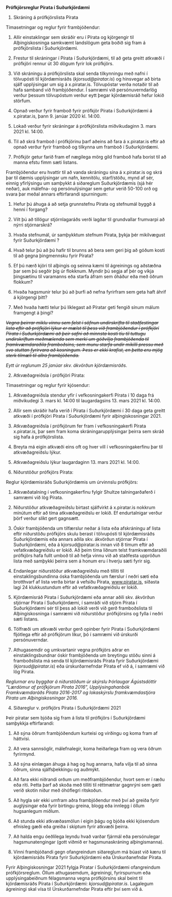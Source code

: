 **Prófkjörsreglur Pírata í Suðurkjördæmi**

1. Skráning á prófkjörslista Pírata

Tímasetningar og reglur fyrir frambjóðendur:

1.  Allir einstaklingar sem skráðir eru í Pírata og kjörgengir til
    Alþingiskosninga samkvæmt landslögum geta boðið sig fram á prófkjörslista í
    Suðurkjördæmi.

2.  Frestur til skráningar í Pírata í Suðurkjördæmi, til að geta greitt atkvæði
    í prófkjöri rennur út 30 dögum fyrir lok prófkjörs.

3.  Við skráningu á prófkjörslista skal senda tilkynningu með nafni í tölvupósti
    til kjördæmisráðs (*kjorsud\@piratar.is*) og hinsvegar að birta sjálf
    upplýsingar um sig á x.piratar.is. Tölvupóstar verða notaðir til að hafa
    samband við frambjóðendur. Í samræmi við persónuverndarlög verður þessum
    tölvupóstum verður eytt þegar kjördæmisráð hefur lokið störfum.

4.  Opnað verður fyrir framboð fyrir prófkjör Pírata í Suðurkjördæmi á
    x.piratar.is, þann 9. janúar 2020 kl. 14:00.

5.  Lokað verður fyrir skráningar á prófkjörslista miðvikudaginn 3. mars 2021
    kl. 14:00.

6.  Til að skrá framboð í prófkjörinu þarf aðeins að fara á x.piratar.is eftir
    að opnað verður fyrir framboð og tilkynna um framboð í Suðurkjördæmi.

7.  Prófkjör getur farið fram ef nægilega mörg gild framboð hafa borist til að
    manna efstu fimm sæti listans.

Frambjóðendur eru hvattir til að vanda skráningu sína á x.piratar.is og skrá þar
til dæmis upplýsingar um nafn, kennitölu, starf/stöðu, mynd af sér, einnig
yfirlýsingu um samþykkt á siðareglum Suðurkjördæmis (sjá hér neðar), auk
málefna- og persónulýsingar sem getur verið 50-100 orð og svara þar meðal annars
eftirfarandi spurningum:

1.  Hefur þú áhuga á að setja grunnstefnu Pírata og stefnumál byggð á henni í
    forgang?

2.  Vilt þú að tillögur stjórnlagaráðs verði lagðar til grundvallar frumvarpi að
    nýrri stjórnarskrá?

3.  Hvaða stefnumál, úr samþykktum stefnum Pírata, þykja þér mikilvægust fyrir
    Suðurkjördæmi ?

4.  Hvað telur þú að þú hafir til brunns að bera sem geri þig að góðum kosti til
    að gegna þingmennsku fyrir Pírata?

5.  Ef þú nærð kjöri til alþingis og seinna kæmi til ágreinings og aðstæðna þar
    sem þú segðir þig úr flokknum. Myndir þú segja af þér og víkja þingsætinu
    til varamanns eða starfa áfram sem óháður eða með öðrum flokkum?

6.  Hvaða hagsmunir telur þú að þurfi að nefna fyrirfram sem geta haft áhrif á
    kjörgengi þitt?

7.  Með hvaða hætti telur þú líklegast að Píratar geti fengið sínum málum
    framgengt á þingi?

~~*Vegna þeirrar miklu vinnu sem felst í söfnun undirskrifta til staðfestingar
lista eftir að prófkjöri lýkur er mælst til þess við frambjóðendur í prófkjöri
Pírata í Suðurkjördæmi að þeir safni að minnsta kosti tíu til tuttugu
undirskriftum meðmælenda sem merki um góðvilja frambjóðenda til framkvæmdaraðila
framboðsins, sem munu starfa undir mikilli pressu með svo stuttan fyrirvara að
kosningum. Þess er ekki krafist, en þetta eru mjög sterk tilmæli til allra
frambjóðenda.*~~ 

*Eytt úr reglunum 25 janúar skv. ákvörðun kjördæmisráðs.*

2. Atkvæðagreiðsla í prófkjöri Pírata:

Tímasetningar og reglur fyrir kjósendur:

1.  Atkvæðagreiðsla stendur yfir í vefkosningakerfi Pírata í 10 daga frá
    miðvikudegi 3. mars kl. 14:00 til laugardagsins 13. mars 2021 kl. 14:00.

2.  Allir sem skráðir hafa verið í Pírata í Suðurkjördæmi í 30 daga geta greitt
    atkvæði í prófkjöri Pírata í Suðurkjördæmi fyrir alþingiskosningar 2021.

3.  Atkvæðagreiðsla í prófkjörum fer fram í vefkosningakerfi Pírata
    x.piratar.is, þar sem fram koma skráningarupplýsingar þeirra sem skráð sig
    hafa á prófkjörslista.

4.  Breyta má eigin atkvæði eins oft og hver vill í vefkosningakerfinu þar til
    atkvæðagreiðslu lýkur.

5.  Atkvæðagreiðslu lýkur laugardaginn 13. mars 2021 kl. 14:00.  
      
    

3. Niðurstöður prófkjörs Pírata:

Reglur kjördæmisráðs Suðurkjördæmis um úrvinnslu prófkjörs:

1.  Atkvæðatalning í vefkosningakerfinu fylgir Shultze talningarðaferð í samræmi
    við lög Pírata.

2.  Niðurstöður atkvæðagreiðslu birtast sjálfvirkt á x.piratar.is nokkrum
    mínútum eftir að tíma atkvæðagreiðslu er lokið. Ef endurtalnigar verður þörf
    verður slíkt gert gagnsætt.

3.  Óskir frambjóðenda um tilfærslur neðar á lista eða afskráningu af lista
    eftir niðurstöðu prófkjörs skulu berast í tölvupósti til kjördæmisráðs
    Suðurkjördæmis eða annars aðila skv. ákvörðun stjórnar Pírata í
    Suðurkjördæmi, eða á kjorsud\@piratar.is innan við 8 tímum eftir að
    vefatkvæðagreiðslu er lokið. Að þeim tíma liðnum telst framkvæmdaraðili
    prófkjörs hafa fullt umboð til að hefja vinnu við að staðfesta uppröðun
    lista með samþykki þeirra sem á honum eru í hverju sæti fyrir sig.

4.  Endanlegar niðurstöður atkvæðagreiðslu með tilliti til einstaklingsbundinna
    óska frambjóðenda um færslur í neðri sæti eða brotthvarf af lista verða
    birtar á vefsíðu Pírata, www.piratar.is, síðasta lagi 24 klukkustundum eftir
    að vefatkvæðagreiðslu er lokið.

5.  Kjördæmisráð Pírata í Suðurkjördæmi eða annar aðili skv. ákvörðun stjórnar
    Pírata í Suðurkjördæmi, í samráði við stjórn Pírata í Suðurkjördæmi sér til
    þess að lokið verði við gerð framboðslista til Alþingiskosninga í samræmi
    við niðurstöður prófkjörsins og fylla í neðri sæti listans.

6.  Tölfræði um atkvæði verður gerð opinber fyrir Pírata í Suðurkjördæmi
    fljótlega eftir að prófkjörum líkur, þó í samræmi við úrskurði
    persónuverndar.

7.  Athugasemdir og umkvartanir vegna prófkjörs aðrar en einstaklingsbundnar
    óskir frambjóðenda um breytingu stöðu sinni á framboðslista má senda til
    kjördæmisráðs Pírata fyrir Suðurkjördæmi (*kjorsud\@piratar.is*) eða
    úrskurðarnefndar Pírata ef við á, í samræmi við lög Pírata.

*Reglurnar eru byggðar á niðurstöðum úr skýrslu Þórlaugar Ágústsdóttir “Lærdómur
af prófkjörum Pírata 2016”, Upplýsingahanbók Framkvæmdaráðs Pírata 2016-2017 og
lokaskýrslu framkvæmdastjóra Pírata um Alþingiskosningar 2016.*

4. Siðareglur v. prófkjörs Pírata í Suðurkjördæmi 2021

Þeir píratar sem bjóða sig fram á lista til prófkjörs í Suðurkjördæmi samþykkja
eftirfarandi:

1.  Að sýna öðrum frambjóðendum kurteisi og virðingu og koma fram af háttvísi.

2.  Að vera sannsöglir, málefnalegir, koma heiðarlega fram og vera öðrum
    fyrirmynd.

3.  Að sýna einlægan áhuga á hag og hug annarra, hafa vilja til að sinna öðrum,
    sinna sjálfsþekkingu og auðmýkt.

4.  Að fara ekki niðrandi orðum um meðframbjóðendur, hvort sem er í ræðu eða
    riti. Þetta þarf að skoða með tilliti til réttmætrar gagnrýni sem gæti verið
    skotin niður með óhóflegri ritskoðun.

5.  Að hygla sér ekki umfram aðra frambjóðendur með því að greiða fyrir
    auglýsingar eða fyrir birtingu greina, blogg eða innlegg í öllum hugsanlegum
    miðlum.

6.  Að stunda ekki atkvæðasmölun í eigin þágu og bjóða ekki kjósendum efnisleg
    gæði eða greiða í skiptum fyrir atkvæði þeirra.

7.  Að halda engu óeðlilega leyndu hvað varðar fjármál eða persónulegar
    hagsmunatengingar (gott viðmið er hagsmunaskráning alþingismanna).

8.  Vinni frambjóðandi gegn ofangreindum siðareglum má búast við kæru til
    kjördæmisráðs Pírata fyrir Suðurkjördæmi eða Úrskurðanefndar Pírata.

Fyrir Alþingiskosningar 2021 fylgja Píratar í Suðurkjördæmi ofangreindum
prófkjörsreglum. Öllum athugasemdum, ágreiningi, fyrirspurnum eða
upplýsingabeiðnum félagsmanna vegna prófkjörsins skal beint til kjördæmisráðs
Pírata í Suðurkjördæmi: *kjorsud\@piratar.is*. Lagalegum ágreiningi skal vísa
til Úrskurðarnefndar Pírata eftir því sem við á.

  
  

